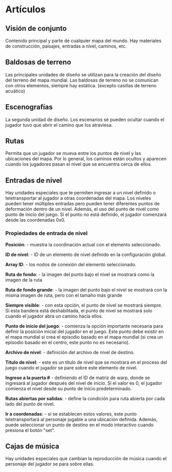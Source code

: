 # Artículos
## Visión de conjunto
Contenido principal y parte de cualquier mapa del mundo. Hay materiales de construcción, paisajes, entradas a nivel, caminos, etc.
## Baldosas de terreno
Las principales unidades de diseño se utilizan para la creación del diseño del terreno del mapa mundial. Las baldosas de terreno no se comunican con otros elementos, siempre hay estática. (excepto casillas de terreno acuático)

<ImageZoom
alt="wld_tiles"
url="screenshots/WorldEditing/Items/wld_tiles.png"
:border="true"
/>
## Escenografías
La segunda unidad de diseño. Los escenarios se pueden ocultar cuando el jugador tuvo que abrir el camino que los atraviesa.

<ImageZoom
alt="wld_sceneries"
url="screenshots/WorldEditing/Items/wld_sceneries.png"
:border="true"
/>
## Rutas
Permita que un jugador se mueva entre los puntos de nivel y las ubicaciones del mapa. Por lo general, los caminos están ocultos y aparecen cuando los jugadores pasan el nivel que se encuentra cerca de ellos.

<ImageZoom
alt="wld_paths"
url="screenshots/WorldEditing/Items/wld_paths.png"
:border="true"
/>
## Entradas de nivel
Hay unidades especiales que te permiten ingresar a un nivel definido o teletransportar al jugador a otras coordenadas del mapa. Los niveles pueden tener múltiples entradas pero pueden tener diferentes puntos de deformación dentro de un nivel. Además, el uso del punto de nivel como punto de inicio del juego. Si el punto no está definido, el jugador comenzará desde las coordenadas 0x0.

<ImageZoom
alt="wld_levels"
url="screenshots/WorldEditing/Items/wld_levels.png"
:border="true"
/>
### Propiedades de entrada de nivel
<ImageZoom
alt="wld_levels"
url="screenshots/WorldEditing/LevelItemProps.png"
:border="false"
/>

**Posición**: - muestra la coordinación actual con el elemento seleccionado.

**ID de nivel**: - ID de un elemento de nivel definido en la configuración global.

**Array ID**: - los nodos de conexión del elemento seleccionado.

**Ruta de fondo**: - la imagen del punto bajo el nivel se mostrará como la imagen de la ruta

**Ruta de fondo grande**: - la imagen del punto bajo el nivel se mostrará con la misma imagen de ruta, pero con el tamaño más grande

**Siempre visible**: - con esta opción, el punto de nivel se mostrará siempre. Si esta bandera está deshabilitada, el punto de nivel se mostrará solo cuando el jugador abra un camino hacia ellos.

**Punto de inicio del juego**: - comienza la opción importante necesaria para definir la posición inicial del jugador en el juego. Este punto debe existir en el mapa mundial si crea el episodio basado en el mapa mundial (si crea un episodio basado en el centro, este punto no es necesario).

**Archivo de nivel**: - definición del archivo de nivel de destino.

**Título de nivel**: - este es un título de nivel que se mostrará en el proceso del juego cuando el jugador se pare sobre este elemento de nivel.

**Ingrese a la puerta #** - definiendo el ID de matriz de warp, donde se ingresará al jugador después del nivel de inicio. Si el valor es 0, el jugador comienza el nivel desde su punto de inicio predeterminado.

**Rutas abiertas por salidas**: - define la condición <span class="ref_result"> para ruta abierta por cada lado del punto de nivel. </span>

**Ir a coordenadas**: - si se establecen estos valores, este punto teletransportará al personaje jugable a una ubicación definida. Además, puede seleccionar un punto de destino en el modo interactivo cuando presiona el botón "set".

## Cajas de música
Hay unidades especiales que cambian la reproducción de música cuando el personaje del jugador se para sobre ellas.

<ImageZoom
alt="wld_musicboxes"
url="screenshots/WorldEditing/Items/wld_musicboxes.png"
:border="true"
/>
